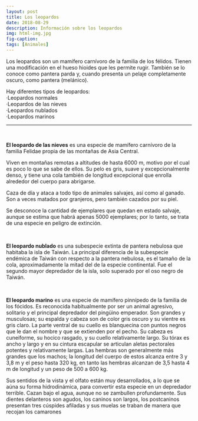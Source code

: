 ```yaml
---
layout: post
title: Los leopardos
date: 2018-08-29
description: Información sobre los leopardos
img: html-img.jpg 
fig-caption: 
tags: [Animales]
---
```

Los leopardos son un mamífero carnívoro de la familia de los félidos. Tienen una modificación en el hueso hioides que les permite rugir. También se lo conoce como pantera parda y, cuando presenta un pelaje completamente oscuro, como pantera (melánico).


Hay diferentes tipos de leopardos:
<br>
·Leopardos normales
<br>
·Leopardos de las nieves
<br>
·Leopardos nublados
<br>
·Leopardos marinos

<hr>
<br>

**El leopardo de las nieves** es una especie de mamífero carnívoro de la familia Felidae propia de las montañas de Asia Central.

Viven en montañas remotas a altitudes de hasta 6000 m, motivo por el cual es poco lo que se sabe de ellos. Su pelo es gris, suave y excepcionalmente denso, y tiene una cola también de longitud excepcional que enrolla alrededor del cuerpo para abrigarse.

Caza de día y ataca a todo tipo de animales salvajes, así como al ganado. Son a veces matados por granjeros, pero también cazados por su piel.

Se desconoce la cantidad de ejemplares que quedan en estado salvaje, aunque se estima que habrá apenas 5000 ejemplares; por lo tanto, se trata de una especie en peligro de extinción.

<br>

**El leopardo nublado** es una subespecie extinta de pantera nebulosa que habitaba la isla de Taiwán. La principal diferencia de la subespecie endémica de Taiwán con respecto a la pantera nebulosa, es el tamaño de la cola, aproximadamente la mitad del de la especie continental. Fue el segundo mayor depredador de la isla, solo superado por el oso negro de Taiwán.

<br>

**El leopardo marino** es una especie de mamífero pinnípedo de la familia de los fócidos. Es reconocida habitualmente por ser un animal agresivo, solitario y el principal depredador del pingüino emperador. Son grandes y musculosas; su espalda y cabeza son de color gris oscuro y su vientre es gris claro. La parte ventral de su cuello es blanquecina con puntos negros que le dan el nombre y que se extienden por el pecho. Su cabeza es cuneiforme, su hocico rasgado, y su cuello relativamente largo. Su tórax es ancho y largo y en su cintura escapular se articulan aletas pectorales potentes y relativamente largas. Las hembras son generalmente más grandes que los machos; la longitud del cuerpo de estos alcanza entre 3 y 3,8 m y el peso hasta 320 kg, en tanto las hembras alcanzan de 3,5 hasta 4 m de longitud y un peso de 500 a 600 kg.

Sus sentidos de la vista y el olfato están muy desarrollados, a lo que se aúna su forma hidrodinámica, para convertir esta especie en un depredador terrible. Cazan bajo el agua, aunque no se zambullen profundamente. Sus dientes delanteros son agudos, los caninos son largos, los postcaninos presentan tres cúspides afiladas y sus muelas se traban de manera que recojan los camarones 
